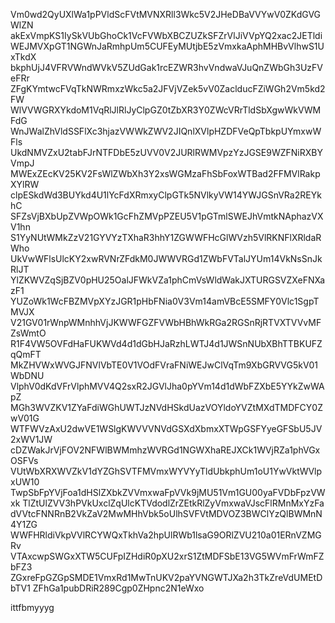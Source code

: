 Vm0wd2QyUXlWa1pPVldScFVtMVNXRll3Wkc5V2JHeDBaVVYwV0ZKdGVGWlZN
akExVmpKS1IySkVUbGhoCk1VcFVWbXBCZUZkSFZrVlJiVVpYQ2xac2JETldi
WEJMVXpGT1NGWnJaRmhpUm5CUFEyMUtjbE5zVmxkaAphMHBvVlhwS1UxTkdX
bkphUjJ4VFRVWndWVkV5ZUdGak1rcEZWR3hvVndwaVJuQnZWbGh3UzFVeFRr
ZFgKYmtwcFVqTkNWRmxzWkc5a2JFVjVZek5vV0ZaclducFZiWGh2Vm5kd2FW
WlVVWGRXYkdoM1VqRlJlRlJyClpGZ0tZbXR3Y0ZWcVRrTldSbXgwWkVWMFdG
WnJWalZhVldSSFlXc3hjazVWWkZWV2JIQnlXVlpHZDFVeQpTbkpUYmxwWFls
UkdNMVZxU2tabFJrNTFDbE5zUVV0V2JURlRWMVpzYzJGSE9WZFNiRXBYVmpJ
MWExZEcKV25KV2FsWlZWbXh3Y2xsWGMzaFhSbFoxWTBad2FFMVlRakpXYlRW
clpESkdWd3BUYkd4U1lYcFdXRmxyClpGTk5NVlkyVW14YWJGSnVRa2REYkhC
SFZsVjBXbUpZVWpOWk1GcFhZMVpPZEU5V1pGTmlSWEJhVmtkNAphazVXV1hn
S1YyNUtWMkZzV21GYVYzTXhaR3hhY1ZGWWFHcGlWVzh5VlRKNFlXRldaRWho
UkVwWFlsUlcKY2xwRVNrZFdkM0JWWVRGd1ZWbFVTalJYUm14VkNsSnJkRlJT
YlZKWVZqSjBZV0pHU25OalJFWkVZa1phCmVsWldWakJXTURGSVZXeFNXazF1
YUZoWk1WcFBZMVpXYzJGR1pHbFNia0V3Vm14amVBcE5SMFY0Vlc1SgpTMVJX
V21GV01rWnpWMnhhVjJKWWFGZFVWbHBhWkRGa2RGSnRjRTVXTVVvMFZsWmtO
R1F4VW5OVFdHaFUKWVd4d1dGbHJaRzhLWTJ4d1JWSnNUbXBhTTBKUFZqQmFT
MkZHVWxWVGJFNVlVbTE0V1VOdFVraFNiWEJwClVqTm9XbGRVVG5kV01WbDNU
VlphV0dKdVFrVlphMVV4Q2sxR2JGVlJha0pYVm14d1dWbFZXbE5YYkZwWApZ
MGh3WVZKV1ZYaFdiWGhUWTJzNVdHSkdUazVOYldoYVZtMXdTMDFCY0ZwV01G
WTFWVzAxU2dwVE1WSlgKWVVVNVdGSXdXbmxXTWpGSFYyeGFSbU5JV2xWV1JW
cDZWakJrVjFOV2NFWlBWMmhzWVRGd1NGWXhaREJXCk1WVjRZa1phVGxOSFVs
VUtWbXRXWVZkV1dYZGhSVTFMVmxWYVYyTldUbkphUm1oU1YwVktWVlpxUW10
TwpSbFpYVjFoa1dHSlZXbkZVVmxwaFpVVk9jMU51Vm1GU00yaFVDbFpzVWxk
TlZtUlZVV3hPVkUxclZqUlcKTVdodlZrZEtkRlZyVmxwaVJscFlRMnMxYzFa
dVVtcFNNRnB2VkZaV2MwMHhVbk5oUlhSVFVtMDVOZ3BWClYzQlBWMnN4Y1ZG
WWFHRldiVkpVVlRCYWQxTkhVa2hpUlRWb1lsaG9ORlZVU210a01ERnVZMGRv
VTAxcwpSWGxXTW5CUFpIZHdiR0pXU2xrS1ZtMDFSbE13VG5WVmFrWmFZbFZ3
ZGxreFpGZGpSMDE1VmxRd1MwTnUKV2paYVNGWTJXa2h3TkZreVdUMEtDbTV1
ZFhGa1pubDRiR289Cgp0ZHpnc2N1eWxo

ittfbmyyyg